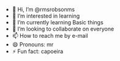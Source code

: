 - 👋 Hi, I’m @rmsrobsonms
- 👀 I’m interested in learning
- 🌱 I’m currently learning Basic things
- 💞️ I’m looking to collaborate on everyone
- 📫 How to reach me by e-mail
- 😄 Pronouns: mr
- ⚡ Fun fact: capoeira

<!---
rmsrobsonms/rmsrobsonms is a ✨ special ✨ repository because its `README.md` (this file) appears on your GitHub profile.
You can click the Preview link to take a look at your changes.
--->
